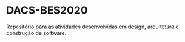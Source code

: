 # DACS-BES2020
Repositório para as atividades desenvolvidas em design, arquitetura e construção de software.
